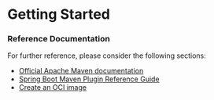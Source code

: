 # Getting Started

### Reference Documentation

For further reference, please consider the following sections:

* [Official Apache Maven documentation](https://maven.apache.org/guides/index.html)
* [Spring Boot Maven Plugin Reference Guide](https://docs.spring.io/spring-boot/docs/2.7.16-SNAPSHOT/maven-plugin/reference/html/)
* [Create an OCI image](https://docs.spring.io/spring-boot/docs/2.7.16-SNAPSHOT/maven-plugin/reference/html/#build-image)

